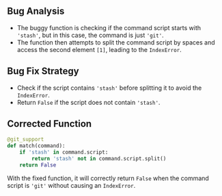 ## Bug Analysis
- The buggy function is checking if the command script starts with `'stash'`, but in this case, the command is just `'git'`.
- The function then attempts to split the command script by spaces and access the second element `[1]`, leading to the `IndexError`.

## Bug Fix Strategy
- Check if the script contains `'stash'` before splitting it to avoid the `IndexError`.
- Return `False` if the script does not contain `'stash'`.

## Corrected Function
```python
@git_support
def match(command):
    if 'stash' in command.script:
        return 'stash' not in command.script.split()
    return False
``` 

With the fixed function, it will correctly return `False` when the command script is `'git'` without causing an `IndexError`.
